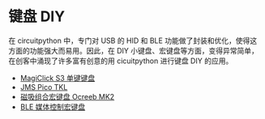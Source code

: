 # 键盘 DIY

在 circuitpython 中，专门对 USB 的 HID 和 BLE 功能做了封装和优化，使得这方面的功能强大而易用。因此，在 DIY 小键盘、宏键盘等方面，变得异常简单，在创客中涌现了许多富有创意的用 cicuitpython 进行键盘 DIY 的应用。

- [MagiClick S3 单键键盘](magiclick-s3单键键盘/readme.md)
- [JMS Pico TKL](由circuitpython和kmk驱动的树莓派pico键盘/readme.md)
- [磁吸组合宏键盘 Ocreeb MK2](磁吸组合宏键盘ocreebmk2/readme.md)
- [BLE 媒体控制宏键盘](媒体控制宏键盘/readme.md)